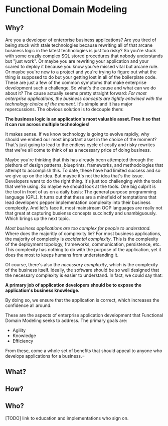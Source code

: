 # Functional Domain Modeling

## Why?
Are you a developer of enterprise business applications?  Are you tired of being stuck with stale technologies because rewriting all of that arcane business logic in the latest technologies is just too risky?  So you're stuck with some crazily complex SQL stored procedures that nobody understands but "just work".  Or maybe you are rewriting your application and your scared to deploy it because you know you've missed vital but arcane rule.  Or maybe you're new to a project and you're trying to figure out what the thing is supposed to do but your getting lost in all of the boilerplate code.  These are just a few of the common symptoms that make enterprise development such a challenge.  So what's the cause and what can we do about it?  The cause actually seems pretty straight forward: *For most enterprise applications, the business concepts are tightly entwined with the technology choice of the moment.*  It's simple and it has major repercussions.  The obvious solution is to decouple them:

**The business logic is an application's most valuable asset.  Free it so that it can run across multiple technologies!**

It makes sense.  If we know technology is going to evolve rapidly, why should we embed our most important asset in the choice of the moment?  That's just going to lead to the endless cycle of costly and risky rewrites that we've all come to think of as a necessary price of doing business. 

Maybe you're thinking that this has already been attempted through the plethora of design patterns, blueprints, frameworks, and methodologies that attempt to accomplish this.  To date, these have had limited success and so we give up on the idea.  But maybe it's not the idea that's the issue.  Developers want to do the right thing.  It's just too challenging with the tools that we're using.  So maybe we should look at the tools.  One big culprit is the tool in front of us on a daily basis:  The general purpose programming language (GPL).  It turns out that these are a minefield of temptations that lead developers pepper implementation complexity into their business complexity.  And let's face it, most mainstream OOP languages are really not that great at capturing busienss concepts succinctly and unambiguously.  Which brings up the next topic.

*Most business applications are too complex for people to understand.*  Where does the majoritly of complexity lie?  For most business applications, the majority of complexity is *accidental complexity*. This is the complexity of the deployment topology, frameworks, communication, persistence, etc.  This complexity has nothing to do with the purpose of the application, yet it does the most to keeps humans from understanding it. 

Of course, there's also the *necessary complexity*, which is the complexity of the business itself.  Ideally, the software should be so well designed that the necessary complexity is easier to understand.  In fact, we could say that:

**A primary job of application developers should be to expose the application's business knowledge.**

By doing so, we ensure that the application is correct, which increases the confidence all around.  

These are the aspects of enterprise application development that Functional Domain Modeling seeks to address.  The primary goals are:

* Agility
* Knowledge
* Efficiency

From these, come a whole set of benefits that should appeal to anyone who develops applications for a business.=

## What?

## How?

## Who?
[TODO] link to education and implementations who sign on.

